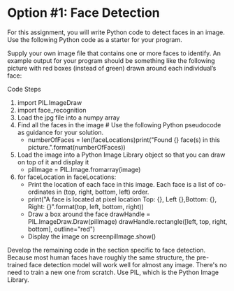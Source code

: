 # Option #1: Face Detection
For this assignment, you will write Python code to detect faces in an image. Use the following Python code as a starter for your program.

Supply your own image file that contains one or more faces to identify. 
An example output for your program should be something like the following picture with red boxes (instead of green) drawn around each individual’s face:

Code Steps
1. import PIL.ImageDraw
2. import face_recognition
3. Load the jpg file into a numpy array
4. Find all the faces in the image # Use the following Python pseudocode as guidance for your solution.
   - numberOfFaces = len(faceLocations)print("Found {} face(s) in this picture.".format(numberOfFaces))
5. Load the image into a Python Image Library object so that you can draw on top of it and display it
   - pilImage = PIL.Image.fromarray(image)
6. for faceLocation in faceLocations:
   - Print the location of each face in this image. Each face is a list of co-ordinates in (top, right, bottom, left) order.
   - print("A face is located at pixel location Top: {}, Left {},Bottom: {}, Right: {}".format(top, left, bottom, right))
   - Draw a box around the face     drawHandle = PIL.ImageDraw.Draw(pilImage)     drawHandle.rectangle([left, top, right, bottom], outline="red")
   - Display the image on screenpilImage.show()

Develop the remaining code in the section specific to face detection. 
Because most human faces have roughly the same structure, the pre-trained face detection model will work well for almost any image. 
There's no need to train a new one from scratch. Use PIL, which is the Python Image Library.

